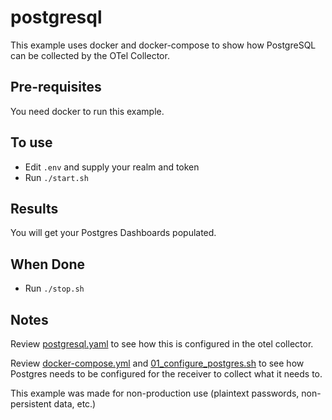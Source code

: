 # postgresql

This example uses docker and docker-compose to show how PostgreSQL can be collected by the OTel Collector.

## Pre-requisites
You need docker to run this example.

## To use

* Edit ```.env``` and supply your realm and token
* Run ```./start.sh```

## Results
You will get your Postgres Dashboards populated.

## When Done

* Run ```./stop.sh```

## Notes
Review [postgresql.yaml](config/postgresql.yaml) to see how this is configured in the otel collector.

Review [docker-compose.yml](docker-compose.yml) and [01_configure_postgres.sh](sql/01_configure_postgres.sh) to see how Postgres needs to be configured for the receiver to collect what it needs to.

This example was made for non-production use (plaintext passwords, non-persistent data, etc.)